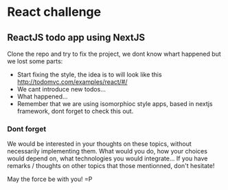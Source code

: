 # React challenge 

## ReactJS todo app using NextJS

Clone the repo and try to fix the project, we dont know whart happened but we lost some parts:

- Start fixing the style, the idea is to will look like this http://todomvc.com/examples/react/#/
- We cant introduce new todos...
- What happened...
- Remember that we are using isomorphioc style apps, based in nextjs framework, dont forget to check this out.

### Dont forget

We would be interested in your thoughts on these topics, without necessarily implementing them. What would you do, how your choices would depend on, what technologies you would integrate... If you have remarks / thoughts on other topics that those mentionned, don't hesitate!

May the force be with you! =P
